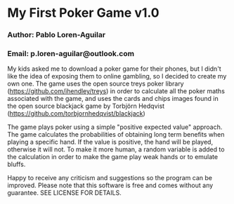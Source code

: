 # My First Poker Game v1.0
<h3> Author: Pablo Loren-Aguilar </h3>
<h3> Email: p.loren-aguilar@outlook.com </h3>

My kids asked me to download a poker game for their phones, but I didn't like the idea of exposing them to online gambling, so I decided to create my own one. The game uses the open source treys poker library (https://github.com/ihendley/treys) in order to calculate all the poker maths associated with the game, and uses the cards and chips images found in the open source blackjack game by Torbjörn Hedqvist (https://github.com/torbjornhedqvist/blackjack)

The game plays poker using a simple "positive expected value" approach. The game calculates the probabilities of obtaining long term benefits when playing a specific hand. If the value is positive, the hand will be played, otherwise it will not. To make it more human, a random variable is added to the calculation in order to make the game play weak hands or to emulate bluffs.

Happy to receive any criticism and suggestions so the program can be improved. Please note that this software is free and comes without any guarantee. SEE LICENSE FOR DETAILS.
